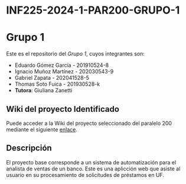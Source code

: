 # INF225-2024-1-PAR200-GRUPO-1

# Grupo 1

Este es el repositorio del *Grupo 1*, cuyos integrantes son:

* Eduardo Gómez García - 201910524-8
* Ignacio Muñoz Martínez - 202030543-9
* Gabriel Zapata  - 202041528-5
* Thomas Soto Fuica - 201930528-k
* **Tutora**: Giuliana Zanetti

## Wiki del proyecto Identificado


Puede acceder a la Wiki  del proyecto seleccionado del paralelo 200 mediante el siguiente [enlace](https://github.com/GibioNewz/INF225-2024-1-Grupo-1/wiki).

## Descripción

El proyecto base corresponde a un sistema de automatización para el analista de ventas de un banco. Este es una aplicción web que asiste al usuario en su procesamiento de solicitudes de préstamos en UF.
